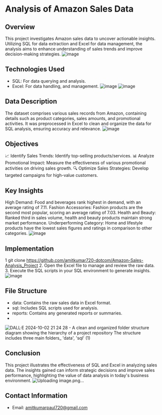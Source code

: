 # Analysis of Amazon Sales Data
## Overview
This project investigates Amazon sales data to uncover actionable insights. Utilizing SQL for data extraction and Excel for data management, the analysis aims to enhance understanding of sales trends and improve decision-making strategies.
![image](https://github.com/user-attachments/assets/377ffea8-d423-4921-911a-207ccebc303c)
## Technologies Used
- SQL: For data querying and analysis.
- Excel: For data handling,  and management.
![image](https://github.com/user-attachments/assets/69257e75-1c19-465f-bec5-1866c98baf72)
![image](https://github.com/user-attachments/assets/e58b0ed2-17f2-462e-a4a4-33cdef0738fa)
## Data Description
The dataset comprises various sales records from Amazon, containing details such as product categories, sales amounts, and promotional activities. It was preprocessed in Excel to clean and organize the data for SQL analysis, ensuring accuracy and relevance.
![image](https://github.com/user-attachments/assets/bf49527e-d750-4879-b970-ef18c032a746)
## Objectives
📈 Identify Sales Trends: Identify top-selling products/services.
📊 Analyze Promotional Impact: Measure the effectiveness of various promotional activities on driving sales growth.
🔍 Optimize Sales Strategies: Develop targeted campaigns for high-value customers.
## Key Insights
High Demand: Food and beverages rank highest in demand, with an average rating of 7.11.
Fashion Accessories: Fashion products are the second most popular, scoring an average rating of 7.03.
Health and Beauty: Ranked third in sales volume, health and beauty products maintain strong market performance.
Underperforming Category: Home and lifestyle products have the lowest sales figures and ratings in comparison to other categories.
![image](https://github.com/user-attachments/assets/af9b5dbd-3979-4c16-972c-24e33ac7c24b)
## Implementation 
1  git clone https://github.com/amitkumar720-dotcom/Amazon-Sales-Analysis_Project
2. Open the Excel file to manage and review the raw data.
3. Execute the SQL scripts in your SQL environment to generate insights.
![image](https://github.com/user-attachments/assets/2e0675c2-47b1-4069-bf50-376ae9fffc28)
## File Structure
- data: Contains the raw sales data in Excel format.
- sql: Includes SQL scripts used for analysis.
- reports: Contains any generated reports or summaries.
- 
![DALL·E 2024-10-02 21 24 28 - A clean and organized folder structure diagram showing the hierarchy of a project repository  The structure includes three main folders_ 'data', 'sql' (1)](https://github.com/user-attachments/assets/8eb8f523-bef1-487d-9380-381429c3fca7)
## Conclusion
This project illustrates the effectiveness of SQL and Excel in analyzing sales data. The insights gained can inform strategic decisions and improve sales performance, highlighting the value of data analysis in today's business environment.
![Uploading image.png…]()
## Contact Information
- Email: amitkumarpaul720@gmail.com
